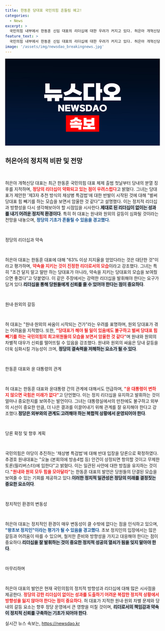 ```yaml
---
title: 한동훈 당대표 국민의힘 흔들림 예고!
categories:
  - News
excerpt: >
  국민의힘 내부에서 한동훈 신임 대표의 리더십에 대한 우려가 커지고 있다. 허은아 개혁신당 대표는 당대표 첫날부터 암울한 상황을 지적하며 원내·원외 갈등이 불거질 것으로 경고했다. 한편, 국민의힘은 채상병 특검법 반대를 당론으로 확정했다.
feature_text: >
  국민의힘 내부에서 한동훈 신임 대표의 리더십에 대한 우려가 커지고 있다. 허은아 개혁신당 대표는 당대표 첫날부터 암울한 상황을 지적하며 원내·원외 갈등이 불거질 것으로 경고했다. 한편, 국민의힘은 채상병 특검법 반대를 당론으로 확정했다.
image: '/assets/img/newsdao_breakingnews.jpg'
---
```


<p><img src="/assets/img/newsdao_breakingnews.jpg" alt="cryptoinkorea 속보" /></p>

<h2 data-ke-size="size26">허은아의 정치적 비판 및 전망</h2>

<p data-ke-size="size16">&nbsp;</p>

<p>허은아 개혁신당 대표는 최근 한동훈 국민의힘 대표 체제 출범 첫날부터 당내의 분열 징후를 지적하며, <b><span style="color: #ee2323;">정당의 리더십이 약화되고 있는 점이 우려스럽다</span></b>고 밝혔다. 그녀는 당대표가 제안한 '제3자 추천 방식의 채상병 특검법'에 대한 반발이 시작된 것에 대해 "벌써 당대표 힘 빼기를 하는 모습을 보면서 암울한 것 같다"고 설명했다. 이는 정치적 리더십과 방향성을 다시 생각해보아야 할 시점임을 시사한다.<b><span style="background-color: #21538527;">제대로 된 리더십이 없이는 성과를 내기 어려운 정치적 환경이다</span></b>. 특히 허 대표는 원내와 원외의 갈등이 심화될 것이라는 전망을 내놓으며, <b><span style="color: #1a5490;">정당의 기초가 흔들릴 수 있음을 경고했다</span></b>.</p>

<p data-ke-size="size16">&nbsp;</p>

<p>정당의 리더십과 약속</p>

<p data-ke-size="size16">&nbsp;</p>

<p>허은아 대표는 한동훈 대표에 대해 "63% 이상 지지율을 얻었다라는 것은 대단한 것"이라고 평가하며, <b><span style="color: #ee2323;">약속을 지키는 것이 진정한 리더로서의 모습</span></b>이라고 강조했다. 그녀는 특히 "조건 달지 말고 말만 하는 당대표가 아니라, 약속을 지키는 당대표의 모습을 보여줬으면 좋겠다"고 덧붙였다. 이 같은 주장에서는 강력한 리더십을 발휘해야 한다는 요구가 담겨 있다.<b><span style="background-color: #21538527;">리더십을 통해 당원들에게 신뢰를 줄 수 있어야 한다는 점이 중요하다</span></b>.</p>

<p data-ke-size="size16">&nbsp;</p>

<p>원내·원외의 갈등</p>

<p data-ke-size="size16">&nbsp;</p>

<p>허 대표는 "원내·원외의 싸움이 시작되는 건가"라는 우려를 표명하며, 원외 당대표가 겪는 어려움을 지적했다. 또한, <b><span style="color: #ee2323;">"당대표가 해야 될 일이 있음에도 불구하고 벌써 당대표 힘 빼기를 하는 국민의힘의 최고위원들의 모습을 보면서 암울한 것 같다"</span></b>며 원내와 원외의 차별적 대우가 신뢰를 떨어뜨릴 수 있음을 강조했다. 원내와 원외의 싸움은 당내 갈등을 더욱 심화시킬 가능성이 크며, <b><span style="background-color: #21538527;">정당의 결속력을 저해하는 요소가 될 수 있다</span></b>.</p>

<p data-ke-size="size16">&nbsp;</p>

<p>한동훈 대표와 윤 대통령의 관계</p>

<p data-ke-size="size16">&nbsp;</p>

<p>허 대표는 한동훈 대표와 윤대통령 간의 관계에 대해서도 언급하며, <b><span style="color: #ee2323;">"윤 대통령이 변하지 않으면 국힘은 미래가 없다"</span></b>고 단언했다. 이는 정치 리더십을 유지하고 발휘하는 것이 얼마나 중요한지를 보여주는 발언이다. 그녀는 대통령실에서의 만찬에도 불구하고 외부의 시선이 중요한 만큼, 더 나은 결과를 이끌어내기 위해 관계를 잘 유지해야 한다고 강조했다.<b><span style="background-color: #21538527;">정당은 외부와의 관계도 고려해야 하는 복합적 상황에서 운영되어야 한다</span></b>.</p>

<p data-ke-size="size16">&nbsp;</p>

<p>당론 확정 및 향후 계획</p>

<p data-ke-size="size16">&nbsp;</p>

<p>국민의힘은 야당이 추진하는 '채상병 특검법'에 대해 반대 입장을 당론으로 확정하였다. 추경호 원내대표는 "오늘 (본회의에 방송4법 등) 안건이 상정되면 항의할 것이고 무제한토론(필리버스터)에 임한다"고 밝혔다. 이는 일관된 사안에 대한 방침을 유지하는 것이다.<b><span style="color: #ee2323;">"원내와 원외 모두 힘을 모아달라"</span></b>는 한동훈 대표의 발언은 당원들의 단결된 모습을 보여줄 수 있는 기회를 제공하고 있다.<b><span style="background-color: #21538527;">이러한 정치적 일관성은 정당의 미래를 결정짓는 중요한 요소이다</span></b>.</p>

<p data-ke-size="size16">&nbsp;</p>

<p>정치적인 환경의 변동성</p>

<p data-ke-size="size16">&nbsp;</p>

<p>허은아 대표는 정치적인 환경이 매우 변동성이 클 수밖에 없다는 점을 인식하고 있으며, <b><span style="color: #1a5490;">"왕초보 정치인"이라는 평가가 될 수 있음을 경고했다</span></b>. 초보 정치인의 입장에서는 많은 갈등과 어려움이 따를 수 있으며, 철저한 준비와 방향성을 가지고 대응해야 한다는 점이 중요하다.<b><span style="background-color: #21538527;">리더십을 잘 발휘하는 것이 중요한 정치적 성공의 열쇠가 됨을 잊지 말아야 한다</span></b>.</p>

<p data-ke-size="size16">&nbsp;</p>

<p>마무리하며</p>

<p data-ke-size="size16">&nbsp;</p>

<p>허은아 대표의 발언은 현재 국민의힘의 정치적 방향성과 리더십에 대해 많은 시사점을 제공한다. <b><span style="color: #ee2323;">정당의 강한 리더십이 없이는 성과를 도출하기 어려운 복잡한 정치적 상황에서 방향성을 잃지 않아야 한다는 점이 중요하다</span></b>. 허 대표가 지적한 원내·원외 차별 문제와 당내의 갈등 요소는 향후 정당 운영에서 큰 영향을 미칠 것이며, <b><span style="background-color: #21538527;">리더로서의 책임감과 약속이 정치적 신뢰를 구축하는 기초가 되어야 한다</span></b>.</p>
실시간 뉴스 속보는, <a href="https://newsdao.kr" rel="dofollow">https://newsdao.kr</a>


